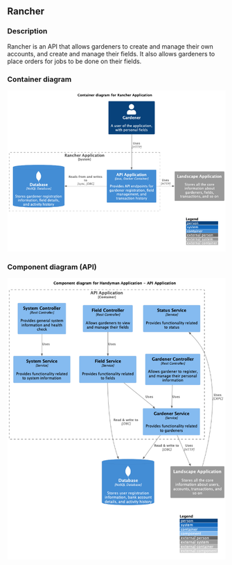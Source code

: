 ## Rancher

### Description
Rancher is an API that allows gardeners to create and manage their own accounts, and create and manage their fields.
It also allows gardeners to place orders for jobs to be done on their fields.

### Container diagram
![](docs/pics/container_diagram.png)

### Component diagram (API)
![](docs/pics/component_diagram.png)